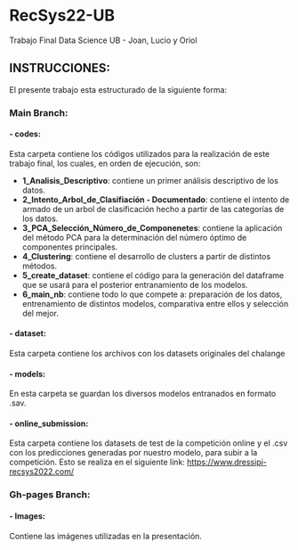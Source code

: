 # RecSys22-UB
Trabajo Final Data Science UB - Joan, Lucio y Oriol


## INSTRUCCIONES:

El presente trabajo esta estructurado de la siguiente forma:

### Main Branch:

#### - codes:

Esta carpeta contiene los códigos utilizados para la realización de este trabajo final, los cuales, en orden de ejecución, son:

* **1_Analisis_Descriptivo**: contiene un primer análisis descriptivo de los datos.
* **2_Intento_Arbol_de_Clasifiación - Documentado**: contiene el intento de armado de un arbol de clasificación hecho a partir de las categorías de los datos.
* **3_PCA_Selección_Número_de_Componenetes**: contiene la aplicación del método PCA para la determinación del número óptimo de componentes principales.
* **4_Clustering**: contiene el desarrollo de clusters a partir de distintos métodos.
* **5_create_dataset**: contiene el código para la generación del dataframe que se usará para el posterior entranamiento de los modelos.
* **6_main_nb**: contiene todo lo que compete a: preparación de los datos, entrenamiento de distintos modelos, comparativa entre ellos y selección del mejor. 

#### - dataset:
Esta carpeta contiene los archivos con los datasets originales del chalange

#### - models:
En esta carpeta se guardan los diversos modelos entranados en formato .sav.

#### - online_submission:
Esta carpeta contiene los datasets de test de la competición online y el .csv con los predicciones generadas por nuestro modelo, para subir a la competición.
Esto  se realiza en el siguiente link: https://www.dressipi-recsys2022.com/


### Gh-pages Branch:


#### - Images:
Contiene las imágenes utilizadas en la presentación.




